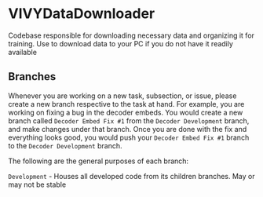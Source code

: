 # VIVYDataDownloader

Codebase responsible for downloading necessary data and organizing it for training. Use to download data to your PC if you do not have it readily available

## Branches

Whenever you are working on a new task, subsection, or issue, please create a new branch respective to the task at hand. For example, you are working on fixing a bug in the decoder embeds. You would create a new branch called `Decoder Embed Fix #1` from the `Decoder Development` branch, and make changes under that branch. Once you are done with the fix and everything looks good, you would push your `Decoder Embed Fix #1` branch to the `Decoder Development` branch.

The following are the general purposes of each branch:

`Development` - Houses all developed code from its children branches. May or may not be stable
